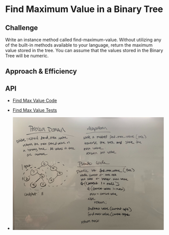 # Find Maximum Value in a Binary Tree

## Challenge
Write an instance method called find-maximum-value. Without utilizing any of the built-in methods available to your language, return the maximum value stored in the tree. You can assume that the values stored in the Binary Tree will be numeric.

## Approach & Efficiency


## API

* [Find Max Value Code](../Data-Structures/src/main/java/tree)
* [Find Max Value Tests](../Data-Structures/src/test/java/tree)

* ![Find Max Value whiteboarding](../assets/findmax.jpg)